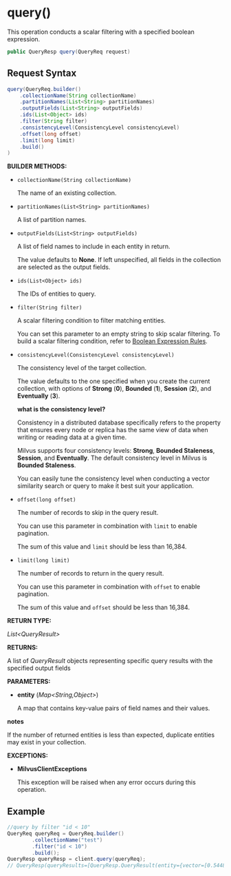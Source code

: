 # query()

This operation conducts a scalar filtering with a specified boolean expression.

```java
public QueryResp query(QueryReq request)
```

## Request Syntax

```java
query(QueryReq.builder()
    .collectionName(String collectionName)
    .partitionNames(List<String> partitionNames)
    .outputFields(List<String> outputFields)
    .ids(List<Object> ids)
    .filter(String filter)
    .consistencyLevel(ConsistencyLevel consistencyLevel)
    .offset(long offset)
    .limit(long limit)
    .build()
)
```

**BUILDER METHODS:**

- `collectionName(String collectionName)`

    The name of an existing collection.

- `partitionNames(List<String> partitionNames)`

    A list of partition names.

- `outputFields(List<String> outputFields)`

    A list of field names to include in each entity in return.

    The value defaults to **None**. If left unspecified, all fields in the collection are selected as the output fields.

- `ids(List<Object> ids)`

    The IDs of entities to query.

- `filter(String filter)`

    A scalar filtering condition to filter matching entities. 

    You can set this parameter to an empty string to skip scalar filtering. To build a scalar filtering condition, refer to [Boolean Expression Rules](https://milvus.io/docs/boolean.md). 

- `consistencyLevel(ConsistencyLevel consistencyLevel)`

    The consistency level of the target collection.

    The value defaults to the one specified when you create the current collection, with options of **Strong** (**0**), **Bounded** (**1**), **Session** (**2**), and **Eventually** (**3**).

    <div class="admonition note">

    <p><b>what is the consistency level?</b></p>

    <p>Consistency in a distributed database specifically refers to the property that ensures every node or replica has the same view of data when writing or reading data at a given time.</p>
    <p>Milvus supports four consistency levels: <strong>Strong</strong>, <strong>Bounded Staleness</strong>, <strong>Session</strong>, and <strong>Eventually</strong>. The default consistency level in Milvus is <strong>Bounded Staleness</strong>.</p>
    <p>You can easily tune the consistency level when conducting a vector similarity search or query to make it best suit your application.</p>

    </div>

- `offset(long offset)`

    The number of records to skip in the query result. 

    You can use this parameter in combination with `limit` to enable pagination.

    The sum of this value and `limit` should be less than 16,384. 

- `limit(long limit)`

    The number of records to return in the query result.

    You can use this parameter in combination with `offset` to enable pagination.

    The sum of this value and `offset` should be less than 16,384. 

**RETURN TYPE:**

*List\<QueryResult\>*

**RETURNS:**

A list of *QueryResult* objects representing specific query results with the specified output fields

**PARAMETERS:**

- **entity** (*Map\<String,Object\>*)

    A map that contains key-value pairs of field names and their values.

<div class="admonition note">

<p><b>notes</b></p>

<p>If the number of returned entities is less than expected, duplicate entities may exist in your collection.</p>

</div>

**EXCEPTIONS:**

- **MilvusClientExceptions**

    This exception will be raised when any error occurs during this operation.

## Example

```java
//query by filter "id < 10"
QueryReq queryReq = QueryReq.builder()
        .collectionName("test")
        .filter("id < 10")
        .build();
QueryResp queryResp = client.query(queryReq);
// QueryResp(queryResults=[QueryResp.QueryResult(entity={vector=[0.54480153, 0.8220552], id=0}), QueryResp.QueryResult(entity={vector=[0.75052005, 0.7581255], id=1}), QueryResp.QueryResult(entity={vector=[0.56026894, 0.23027527], id=2}), QueryResp.QueryResult(entity={vector=[0.38339353, 0.56710696], id=3}), QueryResp.QueryResult(entity={vector=[0.7986327, 0.54763454], id=4}), QueryResp.QueryResult(entity={vector=[0.5766768, 0.12176812], id=5})])

```
